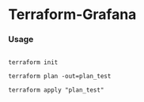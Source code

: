 # Terraform-Grafana

### Usage

##
```Shell
terraform init

terraform plan -out=plan_test

terraform apply "plan_test"

```